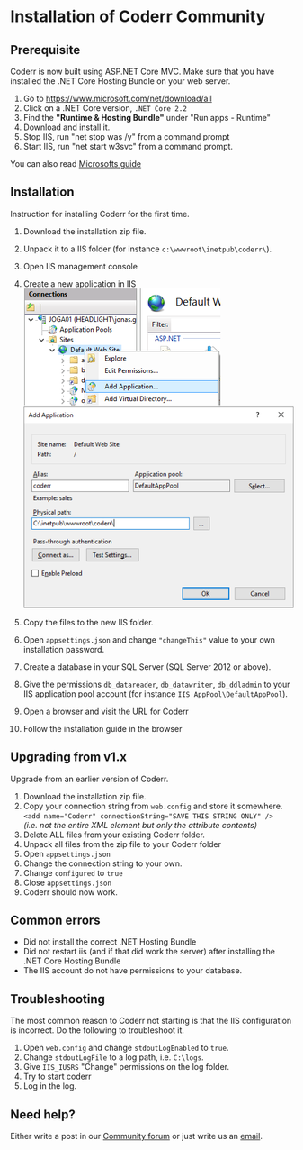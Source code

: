 Installation of Coderr Community
=========================

## Prerequisite

Coderr is now built using ASP.NET Core MVC. Make sure that you have installed the .NET Core Hosting Bundle on your web server.

1. Go to https://www.microsoft.com/net/download/all
2. Click on a .NET Core version, <code>.NET Core 2.2</code>
3. Find the **"Runtime & Hosting Bundle"** under "Run apps - Runtime"
4. Download and install it.
5. Stop IIS, run "net stop was /y" from a command prompt
6. Start IIS, run "net start w3svc" from a command prompt.

You can also read [Microsofts guide](https://docs.microsoft.com/en-us/aspnet/core/host-and-deploy/iis/index?tabs=aspnetcore2x&view=aspnetcore-2.1)

## Installation

Instruction for installing Coderr for the first time.

1. Download the installation zip file.
2. Unpack it to a IIS folder (for instance `c:\wwwroot\inetpub\coderr\`).
4. Open IIS management console
5. Create a new application in IIS<br> 
 ![](install-iis-application.png)<br>
 ![](install-iis-new-application-dialog.png)
6. Copy the files to the new IIS folder.

7. Open `appsettings.json` and change `"changeThis"` value to your own installation password.
8. Create a database in your SQL Server (SQL Server 2012 or above).
9. Give the permissions `db_datareader`, `db_datawriter`, `db_ddladmin` to your IIS application pool account (for instance `IIS AppPool\DefaultAppPool`).
10. Open a browser and visit the URL for Coderr
11. Follow the installation guide in the browser

## Upgrading from v1.x 

Upgrade from an earlier version of Coderr.

1. Download the installation zip file.
2. Copy your connection string from `web.config` and store it somewhere.<br> `<add name="Coderr" connectionString="SAVE THIS STRING ONLY" />`<br> *(i.e. not the entire XML element but only the attribute contents)*
3. Delete ALL files from your existing Coderr folder.
4. Unpack all files from the zip file to your Coderr folder
5. Open `appsettings.json`
6. Change the connection string to your own.
7. Change `configured` to `true`
8. Close `appsettings.json`
9. Coderr should now work.

## Common errors

* Did not install the correct .NET Hosting Bundle
* Did not restart iis (and if that did work the server) after installing the .NET Core Hosting Bundle
* The IIS account do not have permissions to your database.

## Troubleshooting

The most common reason to Coderr not starting is that the IIS configuration is incorrect. Do the following to troubleshoot it.

1. Open `web.config` and change `stdoutLogEnabled` to `true`.
2. Change `stdoutLogFile` to a log path, i.e. `C:\logs`.
3. Give `IIS_IUSRS` "Change" permissions on the log folder.
4. Try to start coderr
5. Log in the log.

## Need help?

Either write a post in our [Community forum](https://discuss.coderr.io/) or just write us an [email](mailto:help@coderr.io).
